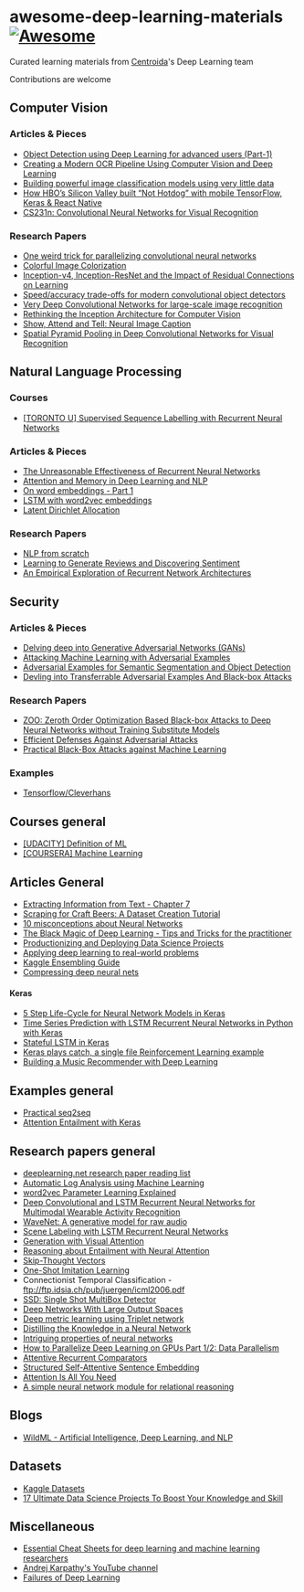 # awesome-deep-learning-materials [![Awesome](https://cdn.rawgit.com/sindresorhus/awesome/d7305f38d29fed78fa85652e3a63e154dd8e8829/media/badge.svg)](https://github.com/sindresorhus/awesome)

Curated learning materials from [Centroida](https://github.com/Centroida)'s Deep Learning team

Contributions are welcome

## Computer Vision

### Articles & Pieces
* [Object Detection using Deep Learning for advanced users (Part-1)](https://medium.com/ilenze-com/object-detection-using-deep-learning-for-advanced-users-part-1-183bbbb08b19)
* [Creating a Modern OCR Pipeline Using Computer Vision and Deep Learning](https://blogs.dropbox.com/tech/2017/04/creating-a-modern-ocr-pipeline-using-computer-vision-and-deep-learning/)
* [Building powerful image classification models using very little data](https://blog.keras.io/building-powerful-image-classification-models-using-very-little-data.html)
* [How HBO’s Silicon Valley built “Not Hotdog” with mobile TensorFlow, Keras & React Native](https://medium.com/@timanglade/how-hbos-silicon-valley-built-not-hotdog-with-mobile-tensorflow-keras-react-native-ef03260747f3)
* [CS231n: Convolutional Neural Networks for Visual Recognition](http://cs231n.github.io/convolutional-networks/)
### Research Papers
* [One weird trick for parallelizing convolutional neural networks](https://arxiv.org/pdf/1404.5997v2.pdf)
* [Colorful Image Colorization](https://arxiv.org/pdf/1603.08511.pdf)
* [Inception-v4, Inception-ResNet and the Impact of Residual Connections on Learning](https://arxiv.org/pdf/1602.07261.pdf)
* [Speed/accuracy trade-offs for modern convolutional object detectors](https://arxiv.org/pdf/1611.10012.pdf)
* [Very Deep Convolutional Networks for large-scale image recognition](https://arxiv.org/pdf/1409.1556.pdf)
* [Rethinking the Inception Architecture for Computer Vision](https://arxiv.org/pdf/1512.00567.pdf)
* [Show, Attend and Tell: Neural Image Caption](https://arxiv.org/pdf/1502.03044v3.pdf)
* [Spatial Pyramid Pooling in Deep Convolutional Networks for Visual Recognition](https://arxiv.org/pdf/1406.4729.pdf)

## Natural Language Processing

### Courses
* [[TORONTO U] Supervised Sequence Labelling with Recurrent
Neural Networks](https://www.cs.toronto.edu/~graves/preprint.pdf)

### Articles & Pieces
* [The Unreasonable Effectiveness of Recurrent Neural Networks](http://karpathy.github.io/2015/05/21/rnn-effectiveness/)
* [Attention and Memory in Deep Learning and NLP](http://www.wildml.com/2016/01/attention-and-memory-in-deep-learning-and-nlp/)
* [On word embeddings - Part 1](http://ruder.io/word-embeddings-1/)
* [LSTM with word2vec embeddings](https://www.kaggle.com/lystdo/lstm-with-word2vec-embeddings)
* [Latent Dirichlet Allocation](http://videolectures.net/mlss09uk_blei_tm/)

### Research Papers
* [NLP from scratch](https://arxiv.org/pdf/1103.0398.pdf)
* [Learning to Generate Reviews and Discovering Sentiment](https://arxiv.org/pdf/1704.01444.pdf)
* [An Empirical Exploration of Recurrent Network Architectures](http://proceedings.mlr.press/v37/jozefowicz15.pdf)

## Security

### Articles & Pieces
* [Delving deep into Generative Adversarial Networks (GANs)](https://github.com/GKalliatakis/Delving-deep-into-GANs)
* [Attacking Machine Learning with Adversarial Examples](https://blog.openai.com/adversarial-example-research/)
* [Adversarial Examples for Semantic Segmentation and Object Detection](https://arxiv.org/pdf/1703.08603.pdf)
* [Devling into Transferrable Adversarial Examples
And Black-box Attacks](https://arxiv.org/pdf/1611.02770.pdf)

### Research Papers
* [ZOO: Zeroth Order Optimization Based Black-box Attacks to
Deep Neural Networks without Training Substitute Models](https://arxiv.org/pdf/1708.03999.pdf)
* [Efficient Defenses Against Adversarial Attacks](https://arxiv.org/pdf/1707.06728v2.pdf)
* [Practical Black-Box Attacks against Machine Learning](https://arxiv.org/pdf/1602.02697.pdf)

### Examples
* [Tensorflow/Cleverhans](https://github.com/tensorflow/cleverhans/tree/master/cleverhans)








## Courses general
* [[UDACITY] Definition of ML](https://classroom.udacity.com/courses/ud262/lessons/3625438937/concepts/6405791890923)
* [[COURSERA] Machine Learning ](https://www.coursera.org/learn/machine-learning)


## Articles General
* [Extracting Information from Text - Chapter 7](http://www.nltk.org/book/ch07.html)
* [Scraping for Craft Beers: A Dataset Creation Tutorial](http://blog.kaggle.com/2017/01/31/scraping-for-craft-beers-a-dataset-creation-tutorial/)
* [10 misconceptions about Neural Networks](http://www.turingfinance.com/misconceptions-about-neural-networks/)
* [The Black Magic of Deep Learning - Tips and Tricks for the practitioner](https://nmarkou.blogspot.bg/2017/02/the-black-magic-of-deep-learning-tips.html?utm_campaign=Revue+newsletter&utm_medium=Newsletter&utm_source=revue)
* [Productionizing and Deploying Data Science Projects](https://www.anaconda.com/blog/developer-blog/productionizing-and-deploying-data-science-projects/)
* [Applying deep learning to real-world problems](https://medium.com/merantix/applying-deep-learning-to-real-world-problems-ba2d86ac5837)
* [Kaggle Ensembling Guide](https://mlwave.com/kaggle-ensembling-guide/)
* [Compressing deep neural nets](http://machinethink.net/blog/compressing-deep-neural-nets/?utm_campaign=Revue%20newsletter&utm_medium=Newsletter&utm_source=Deep%20Learning%20Weekly)

#### Keras
* [5 Step Life-Cycle for Neural Network Models in Keras](https://machinelearningmastery.com/5-step-life-cycle-neural-network-models-keras/)
* [Time Series Prediction with LSTM Recurrent Neural Networks in Python with Keras](https://machinelearningmastery.com/time-series-prediction-lstm-recurrent-neural-networks-python-keras/)
* [Stateful LSTM in Keras](http://philipperemy.github.io/keras-stateful-lstm/)
* [Keras plays catch, a single file Reinforcement Learning example](http://edersantana.github.io/articles/keras_rl/])
* [Building a Music Recommender with Deep Learning](http://mattmurray.net/building-a-music-recommender-with-deep-learning/?utm_campaign=Revue%20newsletter&utm_medium=Newsletter&utm_source=Deep%20Learning%20Weekly)

## Examples general
* [Practical seq2seq](https://github.com/farizrahman4u/seq2seq)
* [Attention Entailment with Keras](https://github.com/shyamupa/snli-entailment/blob/master/amodel.py)


## Research papers general
* [deeplearning.net research paper reading list](http://deeplearning.net/reading-list/)
* [Automatic Log Analysis using
Machine Learning](http://uu.diva-portal.org/smash/get/diva2:667650/FULLTEXT01.pdf)
* [word2vec Parameter Learning Explained](https://arxiv.org/pdf/1411.2738v4.pdf)
* [Deep Convolutional and LSTM Recurrent Neural Networks for Multimodal Wearable Activity Recognition](http://www.mdpi.com/1424-8220/16/1/115/htm)
* [WaveNet: A generative model for raw audio](https://arxiv.org/pdf/1609.03499.pdf)
* [Scene Labeling with LSTM Recurrent Neural Networks](https://www.cv-foundation.org/openaccess/content_cvpr_2015/papers/Byeon_Scene_Labeling_With_2015_CVPR_paper.pdf)
* [Generation with Visual Attention](https://arxiv.org/pdf/1502.03044v3.pdf)
* [Reasoning about Entailment with Neural Attention](https://arxiv.org/pdf/1509.06664.pdf)
* [Skip-Thought Vectors](https://arxiv.org/pdf/1506.06726.pdf)
* [One-Shot Imitation Learning](https://arxiv.org/pdf/1703.07326.pdf)
*  Connectionist Temporal Classification - ftp://ftp.idsia.ch/pub/juergen/icml2006.pdf
* [SSD: Single Shot MultiBox Detector](https://arxiv.org/pdf/1512.02325.pdf)
* [Deep Networks With Large Output Spaces](https://arxiv.org/abs/1412.7479)
* [Deep metric learning using Triplet network](https://arxiv.org/abs/1412.6622)
* [Distilling the Knowledge in a Neural Network](https://arxiv.org/pdf/1503.02531.pdf)
* [Intriguing properties of neural networks](https://arxiv.org/pdf/1312.6199v4.pdf)
* [How to Parallelize Deep Learning on GPUs Part 1/2: Data Parallelism](http://timdettmers.com/2014/10/09/deep-learning-data-parallelism/)
* [Attentive Recurrent Comparators](https://arxiv.org/pdf/1703.00767.pdf)
* [Structured Self-Attentive Sentence Embedding](https://arxiv.org/pdf/1703.03130.pdf)
* [Attention Is All You Need](https://arxiv.org/pdf/1706.03762.pdf)
* [A simple neural network module for relational reasoning](https://arxiv.org/pdf/1706.01427.pdf)

## Blogs
* [WildML - Artificial Intelligence, Deep Learning, and NLP](http://www.wildml.com/)

## Datasets
 * [Kaggle Datasets](https://www.kaggle.com/datasets)
 * [17 Ultimate Data Science Projects To Boost Your Knowledge and Skill](https://www.analyticsvidhya.com/blog/2016/10/17-ultimate-data-science-projects-to-boost-your-knowledge-and-skills/?utm_content=buffer9424a&utm_medium=social&utm_source=facebook.com&utm_campaign=buffer)

## Miscellaneous
* [Essential Cheat Sheets for deep learning and machine learning researchers](https://github.com/kailashahirwar/cheatsheets-ai?utm_campaign=Revue%20newsletter&utm_medium=Newsletter&utm_source=revue)
* [Andrej Karpathy's YouTube channel](https://www.youtube.com/channel/UCPk8m_r6fkUSYmvgCBwq-sw/videos)
* [Failures of Deep Learning](https://www.youtube.com/watch?v=jWVZnkTfB3c)

